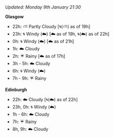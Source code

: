 *Updated: Monday 9th January 21:30*

**Glasgow**

* 22h: :partly_sunny: Partly Cloudy [:cyclone:(:partly_sunny:) as of 19h]
* 23h: :cyclone: Windy (:cloud:) [:cloud: as of 19h, :cyclone:(:cloud:) as of 22h]
* 0h: :cyclone: Windy (:cloud:) [:cloud: as of 21h]
* 1h: :cloud: Cloudy
* 2h: :umbrella: Rainy [:cloud: as of 17h]
* 3h - 5h: :cloud: Cloudy
* 6h: :cyclone: Windy (:cloud:)
* 7h - 9h: :umbrella: Rainy

**Edinburgh**

* 22h: :cloud: Cloudy [:cyclone:(:cloud:) as of 22h]
* 23h, 0h: :cyclone: Windy (:cloud:)
* 1h - 6h: :cloud: Cloudy
* 7h: :umbrella: Rainy
* 8h, 9h: :cloud: Cloudy
